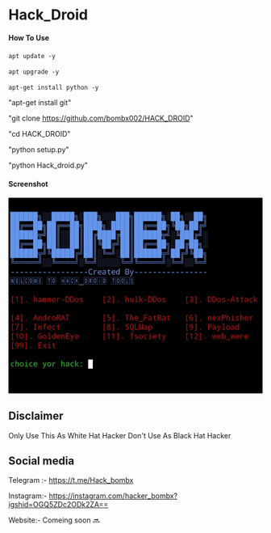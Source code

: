 # Hack_Droid
#### How To Use 

`apt update -y`

`apt upgrade -y`

`apt-get install python -y`

"apt-get install git"

"git clone https://github.com/bombx002/HACK_DROID"

"cd HACK_DROID"

"python setup.py"

"python Hack_droid.py"

#### Screenshot 

![output!](/IMG_20231211_213053.jpg)
 
## Disclaimer

Only Use This As White Hat Hacker Don't Use As Black Hat Hacker

## Social media

Telegram :- 
https://t.me/Hack_bombx

Instagram:- https://instagram.com/hacker_bombx?igshid=OGQ5ZDc2ODk2ZA==

Website:- Comeing soon 🔜